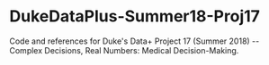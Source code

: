 # DukeDataPlus-Summer18-Proj17
Code and references for Duke's Data+ Project 17 (Summer 2018) -- Complex Decisions, Real Numbers: Medical Decision-Making.
